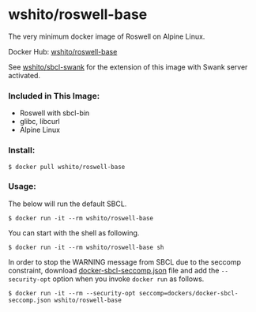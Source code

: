 # wshito/roswell-base

The very minimum docker image of Roswell on Alpine Linux.

Docker Hub: [wshito/roswell-base](https://hub.docker.com/r/wshito/roswell-base/)

See [wshito/sbcl-swank](https://hub.docker.com/r/wshito/sbcl-swank/) for the extension of this image with Swank server activated.

### Included in This Image:

- Roswell with sbcl-bin
- glibc, libcurl
- Alpine Linux

### Install:

`$ docker pull wshito/roswell-base`

### Usage:

The below will run the default SBCL.

`$ docker run -it --rm wshito/roswell-base`

You can start with the shell as following.

`$ docker run -it --rm wshito/roswell-base sh`

In order to stop the WARNING message from SBCL due to the seccomp constraint, download [docker-sbcl-seccomp.json](https://raw.githubusercontent.com/daewok/slime-docker/master/resources/docker-sbcl-seccomp.json) file and add the `--security-opt` option when you invoke `docker run` as follows.

`$ docker run -it --rm --security-opt seccomp=dockers/docker-sbcl-seccomp.json wshito/roswell-base`

